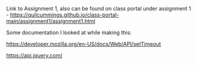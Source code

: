 Link to Assignment 1, also can be found on class portal under assignment 1 - https://quilcummings.github.io/class-portal-main/assignment1/assignment1.html

Some documentation I looked at while making this:

https://developer.mozilla.org/en-US/docs/Web/API/setTimeout

https://api.jquery.com/
